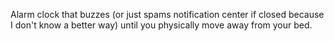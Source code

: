Alarm clock that buzzes (or just spams notification center if closed because I 
don't know a better way) until you physically move away from your bed.
